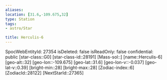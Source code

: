 ```yaml
---
aliases: 
location: [31.6,-109.675,32]
type: Station
tags:
- astro/Star

title: Herculis-6
---
```

SpocWebEntityId: 27354
isDeleted: false
isReadOnly: false
confidential: public
[star-class::G0]
[star-class-id::28191]
[Mass-sol::]
[name::Herculis-6]
[geo-alt::32]
[geo-lon::-109.675]
[geo-lat::31.6]
[geo-lon-v::-0.037]
[geo-lat-v::0.39]
[bright-min::28]
[bright-max::28]
[Zodiac-index::6]
[ZodiacId::28122]
[NextStarId::27365]



